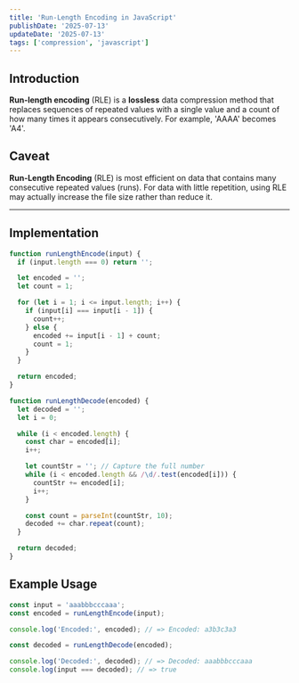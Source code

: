 ```yaml
---
title: 'Run-Length Encoding in JavaScript'
publishDate: '2025-07-13'
updateDate: '2025-07-13'
tags: ['compression', 'javascript']
---
```


## Introduction

**Run-length encoding** (RLE) is a **lossless** data compression method that replaces sequences of repeated values with a single value and a count of how many times it appears consecutively. For example, 'AAAA' becomes 'A4'.

## Caveat

**Run-Length Encoding** (RLE) is most efficient on data that contains many consecutive repeated values (runs). For data with little repetition, using RLE may actually increase the file size rather than reduce it.

---

## Implementation

```javascript
function runLengthEncode(input) {
  if (input.length === 0) return '';

  let encoded = '';
  let count = 1;

  for (let i = 1; i <= input.length; i++) {
    if (input[i] === input[i - 1]) {
      count++;
    } else {
      encoded += input[i - 1] + count;
      count = 1;
    }
  }

  return encoded;
}

function runLengthDecode(encoded) {
  let decoded = '';
  let i = 0;

  while (i < encoded.length) {
    const char = encoded[i];
    i++;

    let countStr = ''; // Capture the full number
    while (i < encoded.length && /\d/.test(encoded[i])) {
      countStr += encoded[i];
      i++;
    }

    const count = parseInt(countStr, 10);
    decoded += char.repeat(count);
  }

  return decoded;
}
```

## Example Usage

```javascript
const input = 'aaabbbcccaaa';
const encoded = runLengthEncode(input);

console.log('Encoded:', encoded); // => Encoded: a3b3c3a3

const decoded = runLengthDecode(encoded);

console.log('Decoded:', decoded); // => Decoded: aaabbbcccaaa
console.log(input === decoded); // => true
```
